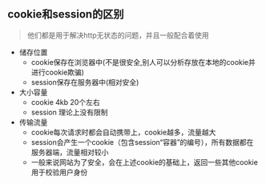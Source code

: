 ## cookie和session的区别

> 他们都是用于解决http无状态的问题，并且一般配合着使用

  * 储存位置
    * cookie保存在浏览器中(不是很安全,别人可以分析存放在本地的cookie并进行cookie欺骗)
    * session保存在服务器中(相对安全)
  * 大小容量
    * cookie 4kb 20个左右
    * session 理论上没有限制
  * 传输流量
    * cookie每次请求时都会自动携带上，cookie越多，流量越大
    * session会产生一个cookie（包含session“容器”的编号），所有数据都在服务器端，流量相对较小
    * 一般来说网站为了安全，会在上述cookie的基础上，返回一些其他cookie用于校验用户身份